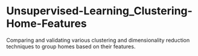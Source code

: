 # Unsupervised-Learning_Clustering-Home-Features
Comparing and validating various clustering and dimensionality reduction techniques to group homes based on their features.
